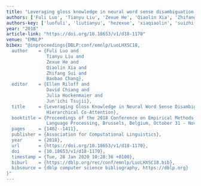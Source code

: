 ```yaml
---
title: "Leveraging gloss knowledge in neural word sense disambiguation by hierarchical co-attention"
authors: ['Fuli Luo', 'Tianyu Liu', 'Zexue He', 'Qiaolin Xia', 'Zhifang Sui', 'Baobao Chang']
authors-key: ['luofuli', 'liutianyu', 'hezexue', 'xiaqiaolin', 'suizhifang', 'changbaobao']
year: "2018"
article-link: "https://doi.org/10.18653/v1/d18-1170"
venue: "EMNLP"
bibex: "@inproceedings{DBLP:conf/emnlp/LuoLHXSC18,
  author    = {Fuli Luo and
               Tianyu Liu and
               Zexue He and
               Qiaolin Xia and
               Zhifang Sui and
               Baobao Chang},
  editor    = {Ellen Riloff and
               David Chiang and
               Julia Hockenmaier and
               Jun'ichi Tsujii},
  title     = {Leveraging Gloss Knowledge in Neural Word Sense Disambiguation by
               Hierarchical Co-Attention},
  booktitle = {Proceedings of the 2018 Conference on Empirical Methods in Natural
               Language Processing, Brussels, Belgium, October 31 - November 4, 2018},
  pages     = {1402--1411},
  publisher = {Association for Computational Linguistics},
  year      = {2018},
  url       = {https://doi.org/10.18653/v1/d18-1170},
  doi       = {10.18653/v1/d18-1170},
  timestamp = {Tue, 28 Jan 2020 10:28:36 +0100},
  biburl    = {https://dblp.org/rec/conf/emnlp/LuoLHXSC18.bib},
  bibsource = {dblp computer science bibliography, https://dblp.org}
}"
---
```

